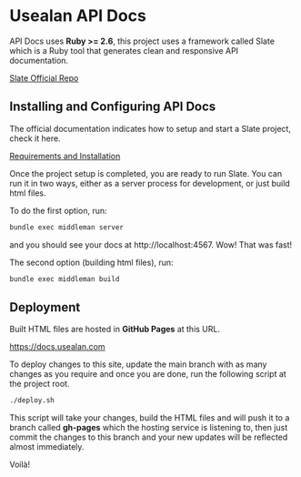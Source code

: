 # Usealan API Docs

API Docs uses **Ruby >= 2.6**, this project uses a framework called Slate which is a Ruby tool that generates clean and responsive API documentation.

[Slate Official Repo](https://github.com/slatedocs/slate)

## Installing and Configuring API Docs

The official documentation indicates how to setup and start a Slate project, check it here.

[Requirements and Installation](https://github.com/slatedocs/slate/wiki/Using-Slate-Natively)

Once the project setup is completed, you are ready to run Slate. You can run it in two ways, either as a server process for development, or just build html files.

To do the first option, run:

```sh
bundle exec middleman server
```

and you should see your docs at http://localhost:4567. Wow! That was fast!

The second option (building html files), run:

```sh
bundle exec middleman build
```

## Deployment

Built HTML files are hosted in **GitHub Pages** at this URL.

https://docs.usealan.com

To deploy changes to this site, update the main branch with as many changes as you require and once you are done, run the following script at the project root.

```sh
./deploy.sh
```

This script will take your changes, build the HTML files and will push it to a branch called **gh-pages** which the hosting service is listening to, then just commit the changes to this branch and your new updates will be reflected almost immediately.

Voilà!
